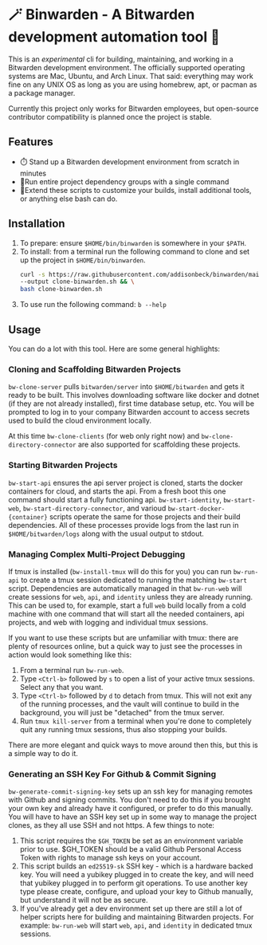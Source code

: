 # 🪄 Binwarden - A Bitwarden development automation tool 💫

This is an *experimental* cli for building, maintaining, and working in a Bitwarden development environment. The officially supported operating systems are Mac, Ubuntu, and Arch Linux. That said: everything may work fine on any UNIX OS as long as you are using homebrew, apt, or pacman as a package manager.

Currently this project only works for Bitwarden employees, but open-source contributor compatibility is planned once the project is stable.

## Features

* ⏱️ Stand up a Bitwarden development environment from scratch in minutes
* 🐙Run entire project dependency groups with a single command
* 👷Extend these scripts to customize your builds, install additional tools, or anything else bash can do.

## Installation

1. To prepare: ensure `$HOME/bin/binwarden` is somewhere in your `$PATH`.
1. To install: from a terminal run the following command to clone and set up the project in `$HOME/bin/binwarden`.
    ```bash
    curl -s https://raw.githubusercontent.com/addisonbeck/binwarden/main/cloners/clone-binwarden \
    --output clone-binwarden.sh && \
    bash clone-binwarden.sh
    ```
1. To use run the following command: `b --help`

## Usage

You can do a lot with this tool. Here are some general highlights:

### Cloning and Scaffolding Bitwarden Projects

`bw-clone-server` pulls `bitwarden/server` into `$HOME/bitwarden` and gets it ready to be built. This involves downloading software like docker and dotnet (if they are not already installed), first time database setup, etc. You will be prompted to log in to your company Bitwarden account to access secrets used to build the cloud environment locally. 

At this time `bw-clone-clients` (for web only right now) and `bw-clone-directory-connector` are also supported for scaffolding these projects.

### Starting Bitwarden Projects

`bw-start-api` ensures the api server project is cloned, starts the docker containers for cloud, and starts the api. From a fresh boot this one command should start a fully functioning api. `bw-start-identity`, `bw-start-web`, `bw-start-directory-connector`, and varioud `bw-start-docker-{container}` scripts operate the same for those projects and their build dependencies. All of these processes provide logs from the last run in `$HOME/bitwarden/logs` along with the usual output to stdout.

### Managing Complex Multi-Project Debugging

If tmux is installed (`bw-install-tmux` will do this for you) you can run `bw-run-api` to create a tmux session dedicated to running the matching `bw-start` script. Dependencies are automatically managed in that `bw-run-web` will create sessions for `web`, `api`, and `identity` unless they are already running. This can be used to, for example, start a full `web` build locally from a cold machine with one command that will start all the needed containers, api projects, and web with logging and individual tmux sessions. 

If you want to use these scripts but are unfamiliar with tmux: there are plenty of resources online, but a quick way to just see the processes in action would look something like this:

1. From a terminal run `bw-run-web`.
1. Type `<Ctrl-b>` followed by `s` to open a list of your active tmux sessions. Select any that you want.
1. Type `<Ctrl-b>` followed by `d` to detach from tmux. This will not exit any of the running processes, and the vault will continue to build in the background, you will just be "detached" from the tmux server.
1. Run `tmux kill-server` from a terminal when you're done to completely quit any running tmux sessions, thus also stopping your builds.

There are more elegant and quick ways to move around then this, but this is a simple way to do it.

### Generating an SSH Key For Github & Commit Signing

`bw-generate-commit-signing-key` sets up an ssh key for managing remotes with Github and signing commits. You don't need to do this if you brought your own key and already have it configured, or prefer to do this manually. You will have to have an SSH key set up in some way to manage the project clones, as they all use SSH and not https. A few things to note:

1. This script requires the `$GH_TOKEN` be set as an environment variable prior to use. $GH_TOKEN should be a valid Github Personal Access Token with rights to manage ssh keys on your account.
1. This script builds an `ed25519-sk` SSH key - which is a hardware backed key. You will need a yubikey plugged in to create the key, and will need that yubikey plugged in to perform git operations. To use another key type please create, configure, and upload your key to Github manually, but understand it will not be as secure.
1. If you've already get a dev environment set up there are still a lot of helper scripts here for building and maintaining Bitwarden projects. For example: `bw-run-web` will start `web`, `api`, and `identity` in dedicated tmux sessions.
